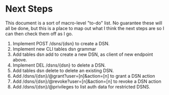 # Next Steps

This document is a sort of macro-level "to-do" list. No guarantee these will all be done,
but this is a place to map out what I think the next steps are so I can then check them off
as I go.

1. Implement POST /dsns/{dsn} to create a DSN.
1. Implement new CLI tables dsn grammar
1. Add tables dsn add to create a new DSN, as client of new endpoint above.
1. Implement DEL /dsns/{dsn} to delete a DSN.
1. Add tables dsn delete to delete an existing DSN.
1. Add /dsns/{dsn}/@grant?user=[n]&action=[n] to grant a DSN action
1. Add /dsns/{dsn}/@revoke?user=[n]&action=[n] to revoke a DSN action
1. Add /dsns/{dsn}/@privileges to list auth data for restricted DSNS.
